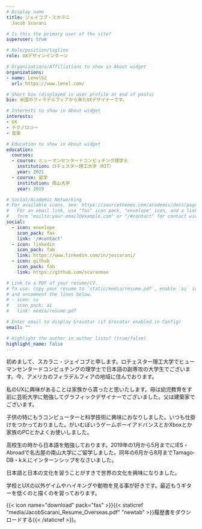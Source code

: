 ```yaml
---
# Display name
title: ジェイコブ・スカラニ
  Jacob Scarani

# Is this the primary user of the site?
superuser: true

# Role/position/tagline
role: UXデザインインターン

# Organizations/Affiliations to show in About widget
organizations:
- name: LenelS2
  url: https://www.lenel.com/

# Short bio (displayed in user profile at end of posts)
bio: 米国のフィラデルフィアから来たUXデザイナーです。

# Interests to show in About widget
interests:
- UX
- テクノロジー
- 音楽

# Education to show in About widget
education:
  courses:
  - course: ヒューマンセンタードコンピュチング理学士
    institution: ロチェスター理工大学（RIT）
    year: 2021
  - course: 留学
    institution: 南山大学
    year: 2019

# Social/Academic Networking
# For available icons, see: https://sourcethemes.com/academic/docs/page-builder/#icons
#   For an email link, use "fas" icon pack, "envelope" icon, and a link in the
#   form "mailto:your-email@example.com" or "/#contact" for contact widget.
social:
  - icon: envelope
    icon_pack: fas
    link: '/#contact'
  - icon: linkedin
    icon_pack: fab
    link: https://www.linkedin.com/in/jescarani/
  - icon: github
    icon_pack: fab
    link: https://github.com/scaranman

# Link to a PDF of your resume/CV.
# To use: copy your resume to `static/media/resume.pdf`, enable `ai` icons in `params.toml`, 
# and uncomment the lines below.
# - icon: cv
#   icon_pack: ai
#   link: media/resume.pdf

# Enter email to display Gravatar (if Gravatar enabled in Config)
email: ""

# Highlight the author in author lists? (true/false)
highlight_name: false
---
```


初めまして、スカラニ・ジェイコブと申します。ロチェスター理工大学でヒューマンセンタードコンピュチングの理学士で日本語の副専攻の大学生でございます。今、アメリカのフィラデルフィアの地域に住んでおります。

私のUXに興味があることは家族から貰ったと思いたします。母は幼児教育をす前に芸術大学に勉強してグラフィックデザイナーでございました。父は建築家でございます。

子供の特にもうコンピューターと科学技術に興味におなりしました。いつも仕掛けをつかっておりました。がいむぼいうゲームボーイアドバンスとかXboxとか家族のPCとかよくお使いしました。

高校生の時から日本語を勉強しております。2019年の1月から5月までにIES・Abroadで名古屋の南山大学にご留学しました。同年の6月から8月までTamago‐DB・k.k.にインターンシップをなさいました。

日本語と日本の文化を習うことがすきで世界の文化を興味になりました。

学校とUXの以外ゲイムやハイキングや動物を見る事が好きです。最近もうギターを低くのと描くのを習っております。

{{< icon name="download" pack="fas" >}}{{< staticref "media/JacobScarani_Resume_Overseas.pdf" "newtab" >}}履歴書をダウンロードする{{< /staticref >}}。
